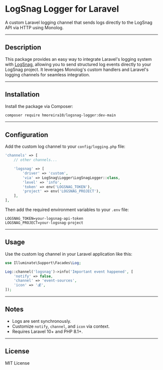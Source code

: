 
# LogSnag Logger for Laravel

A custom Laravel logging channel that sends logs directly to the LogSnag API via HTTP using Monolog.

---

## Description

This package provides an easy way to integrate Laravel's logging system with [LogSnag](https://logsnag.com/), allowing you to send structured log events directly to your LogSnag project. It leverages Monolog's custom handlers and Laravel's logging channels for seamless integration.

---

## Installation

Install the package via Composer:

```bash
composer require hmoreira10/logsnag-logger:dev-main
```

---

## Configuration

Add the custom log channel to your `config/logging.php` file:

```php
'channels' => [
    // other channels...

    'logsnag' => [
        'driver' => 'custom',
        'via' => LogSnag\Logger\LogSnagLogger::class,
        'level' => 'info',
        'token' => env('LOGSNAG_TOKEN'),
        'project' => env('LOGSNAG_PROJECT'),
    ],
],
```

Then add the required environment variables to your `.env` file:

```env
LOGSNAG_TOKEN=your-logsnag-api-token
LOGSNAG_PROJECT=your-logsnag-project
```

---

## Usage

Use the custom log channel in your Laravel application like this:

```php
use Illuminate\Support\Facades\Log;

Log::channel('logsnag')->info('Important event happened', [
    'notify' => false,
    'channel' => 'event-sources',
    'icon' => '💰',
]);
```

---

## Notes

- Logs are sent synchronously.
- Customize `notify`, `channel`, and `icon` via context.
- Requires Laravel 10+ and PHP 8.1+.

---

## License

MIT License
